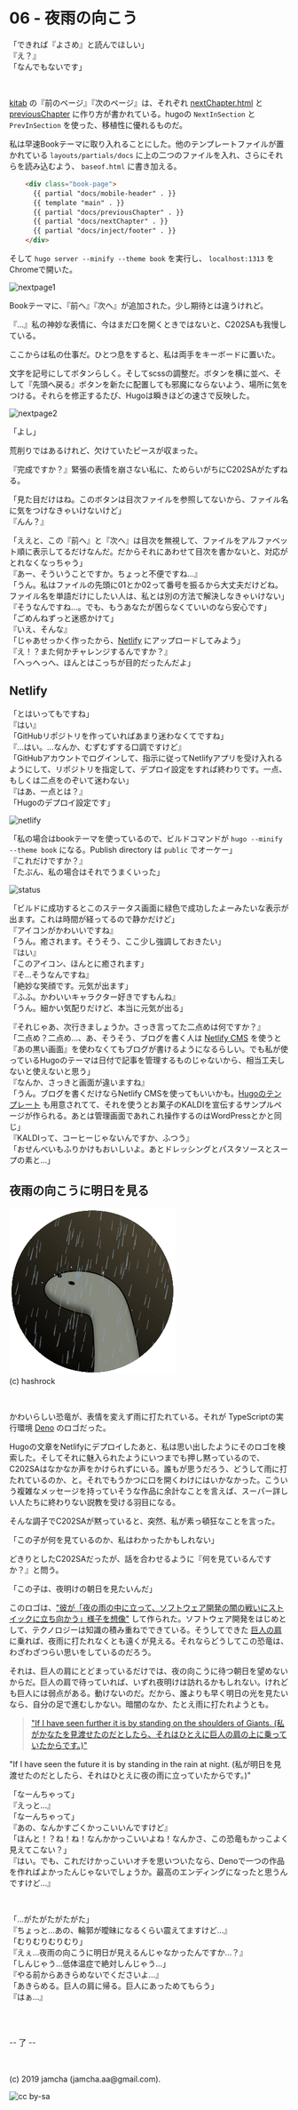 

# 06 - 夜雨の向こう

「できれば『よさめ』と読んでほしい」  
『え？』  
「なんでもないです」

<br>

[kitab](https://github.com/darshanbaral/kitab) の『前のページ』『次のページ』は、それぞれ [nextChapter.html](https://github.com/darshanbaral/kitab/blob/master/layouts/partials/nextChapter.html) と[previousChapter](https://github.com/darshanbaral/kitab/blob/master/layouts/partials/previousChapter.html) に作り方が書かれている。hugoの `NextInSection` と `PrevInSection` を使った、移植性に優れるものだ。

私は早速Bookテーマに取り入れることにした。他のテンプレートファイルが置かれている `layouts/partials/docs` に上の二つのファイルを入れ、さらにそれらを読み込むよう、 `baseof.html` に書き加える。

```html
    <div class="book-page">
      {{ partial "docs/mobile-header" . }}
      {{ template "main" . }}
      {{ partial "docs/previousChapter" . }}
      {{ partial "docs/nextChapter" . }}
      {{ partial "docs/inject/footer" . }}
    </div>
```

そして `hugo server --minify --theme book` を実行し、 `localhost:1313` をChromeで開いた。

![nextpage1](./nextpage1.png)

Bookテーマに、『前へ』『次へ』が追加された。少し期待とは違うけれど。

『…』私の神妙な表情に、今はまだ口を開くときではないと、C202SAも我慢している。

ここからは私の仕事だ。ひとつ息をすると、私は両手をキーボードに置いた。

文字を記号にしてボタンらしく。そしてscssの調整だ。ボタンを横に並べ、そして『先頭へ戻る』ボタンを新たに配置しても邪魔にならないよう、場所に気をつける。それらを修正するたび、Hugoは瞬きほどの速さで反映した。

![nextpage2](./nextpage2.png)

「よし」

荒削りではあるけれど、欠けていたピースが収まった。

『完成ですか？』緊張の表情を崩さない私に、ためらいがちにC202SAがたずねる。

「見た目だけはね。このボタンは目次ファイルを参照してないから、ファイル名に気をつけなきゃいけないけど」  
『んん？』

「ええと、この『前へ』と『次へ』は目次を無視して、ファイルをアルファベット順に表示してるだけなんだ。だからそれにあわせて目次を書かないと、対応がとれなくなっちゃう」  
『あー、そういうことですか。ちょっと不便ですね…』  
「うん。私はファイルの先頭に01とか02って番号を振るから大丈夫だけどね。ファイル名を単語だけにしたい人は、私とは別の方法で解決しなきゃいけない」  
『そうなんですね…。でも、もうあなたが困らなくていいのなら安心です」  
「ごめんねずっと迷惑かけて」  
『いえ、そんな』  
「じゃあせっかく作ったから、[Netlify](https://app.netlify.com/) にアップロードしてみよう」  
『え！？また何かチャレンジするんですか？』  
「へっへっへ、ほんとはこっちが目的だったんだよ」

## Netlify

「とはいってもですね」  
『はい』  
「GitHubリポジトリを作っていればあまり迷わなくてですね」  
『…はい。…なんか、むずむずする口調ですけど』  
「GitHubアカウントでログインして、指示に従ってNetlifyアプリを受け入れるようにして、リポジトリを指定して、デプロイ設定をすれば終わりです。一点、もしくは二点をのぞいて迷わない」  
『はあ、一点とは？』  
「Hugoのデプロイ設定です」

![netlify](./netlify.png)

「私の場合はbookテーマを使っているので、ビルドコマンドが `hugo --minify --theme book` になる。Publish directory は `public` でオーケー」  
『これだけですか？』  
「たぶん、私の場合はそれでうまくいった」

![status](./status.png)

「ビルドに成功するとこのステータス画面に緑色で成功したよーみたいな表示が出ます。これは時間が経ってるので静かだけど」  
『アイコンがかわいいですね』  
「うん。癒されます。そうそう、ここ少し強調しておきたい」  
『はい』  
「このアイコン、ほんとに癒されます」  
『そ…そうなんですね』  
「絶妙な笑顔です。元気が出ます」  
『ふふ。かわいいキャラクター好きですもんね』  
「うん。細かい気配りだけど、本当に元気が出る」  

『それじゃあ、次行きましょうか。さっき言ってた二点めは何ですか？』  
「二点め？二点め…、あ、そうそう、ブログを書く人は [Netlify CMS](https://www.netlifycms.org/) を使うと『あの黒い画面』を使わなくてもブログが書けるようになるらしい。でも私が使っているHugoのテーマは日付で記事を管理するものじゃないから、相当工夫しないと使えないと思う」  
『なんか、さっきと画面が違いますね』  
「うん。ブログを書くだけならNetlify CMSを使ってもいいかも。[Hugoのテンプレート](https://www.netlifycms.org/docs/start-with-a-template/) も用意されてて、それを使うとお菓子のKALDIを宣伝するサンプルページが作られる。あとは管理画面であれこれ操作するのはWordPressとかと同じ」  
『KALDIって、コーヒーじゃないんですか、ふつう』  
「おせんべいもふりかけもおいしいよ。あとドレッシングとパスタソースとスープの素と…」

## 夜雨の向こうに明日を見る

![deno-circle-24fps.gif](https://github.com/denolib/animated-deno-logo/blob/master/deno-circle-24fps.gif?raw=true)  
(c) hashrock

<br>

かわいらしい恐竜が、表情を変えず雨に打たれている。それが TypeScriptの実行環境 [Deno](https://github.com/denoland/deno) のロゴだった。

Hugoの文章をNetlifyにデプロイしたあと、私は思い出したようにそのロゴを検索した。そしてそれに魅入られたようにいつまでも押し黙っているので、C202SAはなかなか声をかけられずにいる。誰もが思うだろう、どうして雨に打たれているのか、と。それでもうかつに口を開くわけにはいかなかった。こういう複雑なメッセージを持っていそうな作品に余計なことを言えば、スーパー詳しい人たちに終わりない説教を受ける羽目になる。

そんな調子でC202SAが黙っていると、突然、私が素っ頓狂なことを言った。

「この子が何を見ているのか、私はわかったかもしれない」

どきりとしたC202SAだったが、話を合わせるように『何を見ているんですか？』と問う。

「この子は、夜明けの朝日を見たいんだ」

このロゴは、["彼が「夜の雨の中に立って、ソフトウェア開発の闇の戦いにストイックに立ち向かう」様子を想像"](http://hashrock.hatenablog.com/entry/2019/02/04/040505) して作られた。ソフトウェア開発をはじめとして、テクノロジーは知識の積み重ねでできている。そうしてできた [巨人の肩](https://en.wikipedia.org/wiki/Standing_on_the_shoulders_of_giants) に乗れば、夜雨に打たれなくとも遠くが見える。それならどうしてこの恐竜は、わざわざつらい思いをしているのだろう。

それは、巨人の肩にとどまっているだけでは、夜の向こうに待つ朝日を望めないからだ。巨人の肩で待っていれば、いずれ夜明けは訪れるかもしれない。けれども巨人には弱点がある。動けないのだ。だから、誰よりも早く明日の光を見たいなら、自分の足で進むしかない。暗闇のなか、たとえ雨に打たれようとも。

> ["If I have seen further it is by standing on the shoulders of Giants. (私がかなたを見渡せたのだとしたら、それはひとえに巨人の肩の上に乗っていたからです。)"](https://ja.wikipedia.org/wiki/%E5%B7%A8%E4%BA%BA%E3%81%AE%E8%82%A9%E3%81%AE%E4%B8%8A)

"If I have seen the future it is by standing in the rain at night. (私が明日を見渡せたのだとしたら、それはひとえに夜の雨に立っていたからです。)"

「なーんちゃって」  
『えっと…』  
「なーんちゃって」  
『あの、なんかすごくかっこいいんですけど』  
「ほんと！？ね！ね！なんかかっこいいよね！なんかさ、この恐竜もかっこよく見えてこない？」  
『はい。でも、これだけかっこいいオチを思いついたなら、Denoで一つの作品を作ればよかったんじゃないでしょうか。最高のエンディングになったと思うんですけど…』  

<br>

「…がたがたがたがた」  
『ちょっと…あの、輪郭が曖昧になるくらい震えてますけど…』  
「むりむりむりむり」  
『えぇ…夜雨の向こうに明日が見えるんじゃなかったんですか…？』  
「しんじゃう…低体温症で絶対しんじゃう…」  
『やる前からあきらめないでくださいよ…』  
「あきらめる。巨人の肩に帰る。巨人にあっためてもらう」  
『はぁ…』

<br>
<br>

-- 了 --

<br>
<br>
(c) 2019 jamcha (jamcha.aa@gmail.com).

![cc by-sa](https://i.creativecommons.org/l/by-sa/4.0/88x31.png)

